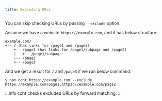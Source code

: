 ```yaml
---
title: Excluding URLs
---
```


You can skip checking URLs by passing `--exclude` option.

Assume we have a website `https://example.com`, and it has below structure:

```
example.com/
+-- / (has links for /page1 and /page3)
    +-- /page1 (has links for /page1/subpage and /page2)
    |   +-- /page1/subpage
    +-- /page2
    +-- /page3
```

And we get a result for `/` and `/page3` if we run below command:

```shell
$ npx ccht https://example.com --exclude https://example.com/page1,https://example.com/page2
```

:::info
ccht checks excluded URLs by forward matching.
:::
